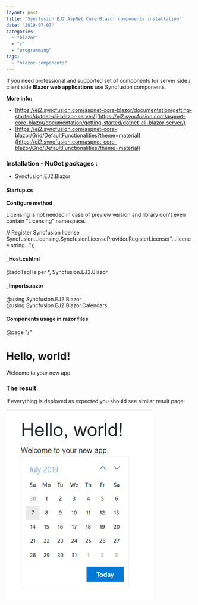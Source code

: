 ```yaml
---
layout: post
title: "Syncfusion EJ2 AspNet Core Blazor components installation"
date: "2019-07-07"
categories: 
  - "blazor"
  - "c"
  - "programming"
tags: 
  - "blazor-components"
---
```


If you need professional and supported set of components for server side / client side **Blazor web applications** use Syncfusion components.

**More info:**

- [https://ej2.syncfusion.com/aspnet-core-blazor/documentation/getting-started/dotnet-cli-blazor-server/](https://ej2.syncfusion.com/aspnet-core-blazor/documentation/getting-started/dotnet-cli-blazor-server/)
- [https://ej2.syncfusion.com/aspnet-core-blazor/Grid/DefaultFunctionalities?theme=material](https://ej2.syncfusion.com/aspnet-core-blazor/Grid/DefaultFunctionalities?theme=material)

### Installation - NuGet packages :

- Syncfusion.EJ2.Blazor

#### Startup.cs

**Configure method**

Licensing is not needed in case of preview version and library don't even contain "Licensing" namespace.

// Register Syncfusion license
Syncfusion.Licensing.SyncfusionLicenseProvider.RegisterLicense("...licence string...");

#### \_Host.cshtml

@addTagHelper \*, Syncfusion.EJ2.Blazor

<head>
    <link href="https://cdn.syncfusion.com/ej2/17.2.39/bootstrap4.css" rel="stylesheet" />
    <!-- <link href="https://cdn.syncfusion.com/ej2/17.2.39/material.css" rel="stylesheet" />-->
    <!-- <link href="https://cdn.syncfusion.com/ej2/17.2.39/fabric.css" rel="stylesheet" />-->
    <script src="https://cdn.syncfusion.com/ej2/17.2.29/dist/ej2.min.js"></script>
    <script src="https://cdn.syncfusion.com/ej2/17.2.29/dist/ejs.interop.min.js"></script></head>

#### \_Imports.razor

@using Syncfusion.EJ2.Blazor<br>
@using Syncfusion.EJ2.Blazor.Calendars

#### Components usage in razor files

@page "/"
<h1>Hello, world!</h1>
Welcome to your new app.
<br />
<EjsCalendar></EjsCalendar>

### The result

If everything is deployed as expected you should see similar result page:

![](images/2019-07-07-23_31_02-WebApplication1.png)
